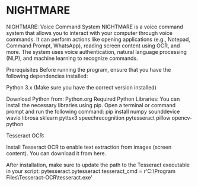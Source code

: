 # NIGHTMARE
NIGHTMARE: Voice Command System
NIGHTMARE is a voice command system that allows you to interact with your computer through voice commands. It can perform actions like opening applications (e.g., Notepad, Command Prompt, WhatsApp), reading screen content using OCR, and more. The system uses voice authentication, natural language processing (NLP), and machine learning to recognize commands.

Prerequisites
Before running the program, ensure that you have the following dependencies installed:

Python 3.x (Make sure you have the correct version installed)

Download Python from: Python.org
Required Python Libraries: You can install the necessary libraries using pip. 
Open a terminal or command prompt and run the following command:
  pip install numpy sounddevice wavio librosa sklearn pyttsx3 speechrecognition pytesseract pillow opencv-python

Tesseract OCR:

Install Tesseract OCR to enable text extraction from images (screen content). You can download it from here.

After installation, make sure to update the path to the Tesseract executable in your script:
  pytesseract.pytesseract.tesseract_cmd = r'C:\Program Files\Tesseract-OCR\tesseract.exe'


